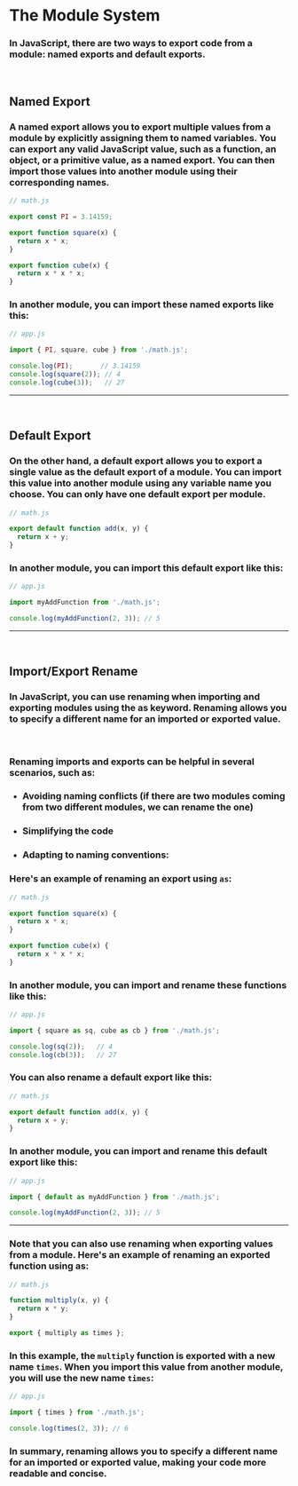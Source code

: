 # **The Module System**

### In JavaScript, there are two ways to export code from a module: named exports and default exports.
<br>

## **Named Export**
### A named export allows you to export multiple values from a module by explicitly assigning them to named variables. You can export any valid JavaScript value, such as a function, an object, or a primitive value, as a named export. You can then import those values into another module using their corresponding names.

```js
// math.js

export const PI = 3.14159;

export function square(x) {
  return x * x;
}

export function cube(x) {
  return x * x * x;
}
```
### In another module, you can import these named exports like this:

```js
// app.js

import { PI, square, cube } from './math.js';

console.log(PI);       // 3.14159
console.log(square(2)); // 4
console.log(cube(3));   // 27
```
---
<br>

## **Default Export**
### On the other hand, a default export allows you to export a single value as the default export of a module. You can import this value into another module using any variable name you choose. You can only have one default export per module.
```js
// math.js

export default function add(x, y) {
  return x + y;
}
```
### In another module, you can import this default export like this:
```js
// app.js

import myAddFunction from './math.js';

console.log(myAddFunction(2, 3)); // 5
```
---
<br>

## **Import/Export Rename**
### In JavaScript, you can use renaming when importing and exporting modules using the as keyword. Renaming allows you to specify a different name for an imported or exported value.
<br>

### Renaming imports and exports can be helpful in several scenarios, such as:

- ### Avoiding naming conflicts (if there are two modules coming from two different modules, we can rename the one)
- ### Simplifying the code
- ### Adapting to naming conventions:

### Here's an example of renaming an export using `as`:
```js
// math.js

export function square(x) {
  return x * x;
}

export function cube(x) {
  return x * x * x;
}
```
### In another module, you can import and rename these functions like this:
```js
// app.js

import { square as sq, cube as cb } from './math.js';

console.log(sq(2));   // 4
console.log(cb(3));   // 27
```

### You can also rename a default export like this:
```js
// math.js

export default function add(x, y) {
  return x + y;
}
```
### In another module, you can import and rename this default export like this:
```js
// app.js

import { default as myAddFunction } from './math.js';

console.log(myAddFunction(2, 3)); // 5
```
---
### Note that you can also use renaming when exporting values from a module. Here's an example of renaming an exported function using as:
```js
// math.js

function multiply(x, y) {
  return x * y;
}

export { multiply as times };
```
### In this example, the `multiply` function is exported with a new name `times`. When you import this value from another module, you will use the new name `times`:
```js
// app.js

import { times } from './math.js';

console.log(times(2, 3)); // 6
```

### In summary, renaming allows you to specify a different name for an imported or exported value, making your code more readable and concise.
